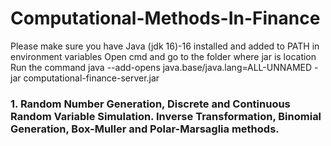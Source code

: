 # Computational-Methods-In-Finance

Please make sure you have Java (jdk 16)-16 installed and added to PATH in environment variables
Open cmd and go to the folder where jar is location
Run the command java --add-opens java.base/java.lang=ALL-UNNAMED -jar computational-finance-server.jar


### 1. Random Number Generation, Discrete and Continuous Random Variable Simulation. Inverse Transformation, Binomial Generation, Box-Muller and Polar-Marsaglia methods.
